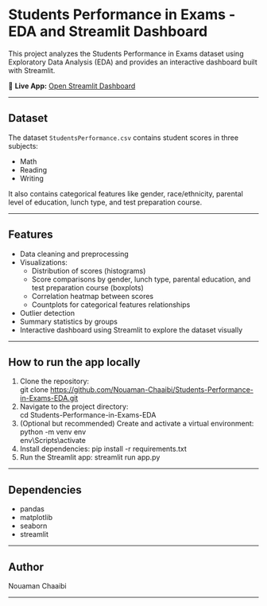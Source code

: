 # Students Performance in Exams - EDA and Streamlit Dashboard

This project analyzes the Students Performance in Exams dataset using Exploratory Data Analysis (EDA) and provides an interactive dashboard built with Streamlit.

🔗 **Live App:** [Open Streamlit Dashboard](https://students-performance-in-exams-eda-feouys3ulum2t8bpz9l3mz.streamlit.app/)

---

## Dataset

The dataset `StudentsPerformance.csv` contains student scores in three subjects:
- Math
- Reading
- Writing

It also contains categorical features like gender, race/ethnicity, parental level of education, lunch type, and test preparation course.

---

## Features

- Data cleaning and preprocessing
- Visualizations:
  - Distribution of scores (histograms)
  - Score comparisons by gender, lunch type, parental education, and test preparation course (boxplots)
  - Correlation heatmap between scores
  - Countplots for categorical features relationships
- Outlier detection
- Summary statistics by groups
- Interactive dashboard using Streamlit to explore the dataset visually

---

## How to run the app locally

1. Clone the repository:  
  git clone https://github.com/Nouaman-Chaaibi/Students-Performance-in-Exams-EDA.git
2. Navigate to the project directory:  
  cd Students-Performance-in-Exams-EDA
3. (Optional but recommended) Create and activate a virtual environment:  
  python -m venv env  
  env\Scripts\activate
4. Install dependencies:
  pip install -r requirements.txt
5. Run the Streamlit app:
  streamlit run app.py

---

## Dependencies

- pandas
- matplotlib
- seaborn
- streamlit

---

## Author

Nouaman Chaaibi

---

